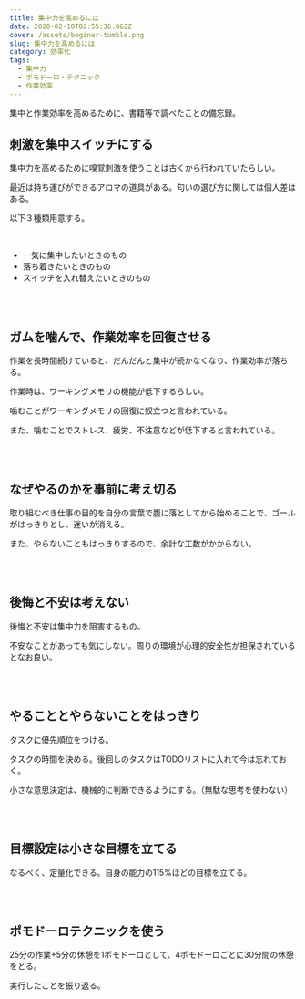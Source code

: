 ```yaml
---
title: 集中力を高めるには
date: 2020-02-10T02:55:36.862Z
cover: /assets/beginer-tumble.png
slug: 集中力を高めるには
category: 効率化
tags:
  - 集中力
  - ポモドーロ・テクニック
  - 作業効率
---
```

集中と作業効率を高めるために、書籍等で調べたことの備忘録。<br>
## 刺激を集中スイッチにする

集中力を高めるために嗅覚刺激を使うことは古くから行われていたらしい。

最近は持ち運びができるアロマの道具がある。匂いの選び方に関しては個人差はある。

以下３種類用意する。

<br>

* 一気に集中したいときのもの
* 落ち着きたいときのもの
* スイッチを入れ替えたいときのもの

<br><br>
## ガムを噛んで、作業効率を回復させる

作業を長時間続けていると、だんだんと集中が続かなくなり、作業効率が落ちる。

作業時は、ワーキングメモリの機能が低下するらしい。

噛むことがワーキングメモリの回復に奴立つと言われている。

また、噛むことでストレス、疲労、不注意などが低下すると言われている。

<br><br>
## なぜやるのかを事前に考え切る

取り組むべき仕事の目的を自分の言葉で腹に落としてから始めることで、ゴールがはっきりとし、迷いが消える。

また、やらないこともはっきりするので、余計な工数がかからない。

<br>
<br>

## 後悔と不安は考えない

後悔と不安は集中力を阻害するもの。

不安なことがあっても気にしない。周りの環境が心理的安全性が担保されているとなお良い。

<br><br>

## やることとやらないことをはっきり

タスクに優先順位をつける。

タスクの時間を決める。後回しのタスクはTODOリストに入れて今は忘れておく。

小さな意思決定は、機械的に判断できるようにする。（無駄な思考を使わない）

<br>
<br>

## 目標設定は小さな目標を立てる

なるべく、定量化できる。自身の能力の115%ほどの目標を立てる。

<br>
<br>

## ポモドーロテクニックを使う

25分の作業+5分の休憩を1ポモドーロとして、4ポモドーロごとに30分間の休憩をとる。

実行したことを振り返る。
